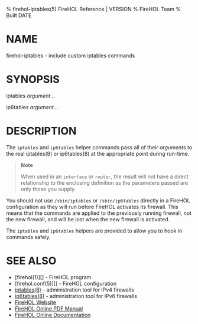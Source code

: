 % firehol-iptables(5) FireHOL Reference | VERSION
% FireHOL Team
% Built DATE

# NAME

firehol-iptables - include custom iptables commands
<!--
extra-manpage: firehol-ip6tables.5
contents-table:subcommand:iptables ip6tables:keyword-firehol-iptables:N:*all forbidden*:A wrapper for the system iptables command, to add custom iptables statements to a FireHOL firewall.
contents-table:helper:iptables ip6tables:keyword-firehol-ip6tables:N:*all forbidden*:A wrapper for the system iptables command, to add custom iptables statements to a FireHOL firewall.
  -->

# SYNOPSIS

iptables *argument*...

ip6tables *argument*...

# DESCRIPTION

The `iptables` and `ip6tables` helper commands pass all of their *argument*s
to the real iptables(8) or ip6tables(8) at the appropriate point during
run-time.

> **Note**
>
> When used in an `interface` or `router`, the result will not have a
> direct relationship to the enclosing definition as the parameters
> passed are only those you supply.

You should not use `/sbin/iptables` or `/sbin/ip6tables` directly in a
FireHOL configuration as they will run before FireHOL activates its
firewall. This means that the commands are applied to the previously
running firewall, not the new firewall, and will be lost when the new
firewall is activated.

The `iptables` and `ip6tables` helpers are provided to allow you to hook
in commands safely.

# SEE ALSO

* [firehol(1)][] - FireHOL program
* [firehol.conf(5)][] - FireHOL configuration
* [iptables(8)](http://ipset.netfilter.org/iptables.man.html) - administration tool for IPv4 firewalls
* [ip6tables(8)](http://ipset.netfilter.org/ip6tables.man.html) - administration tool for IPv6 firewalls
* [FireHOL Website](http://firehol.org/)
* [FireHOL Online PDF Manual](http://firehol.org/firehol-manual.pdf)
* [FireHOL Online Documentation](http://firehol.org/documentation/)
